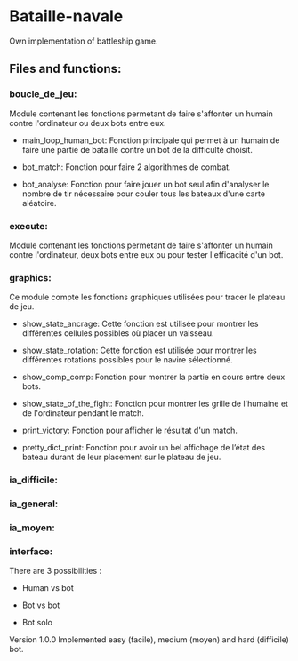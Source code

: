 # Bataille-navale
Own implementation of battleship game.

## Files and functions:
### boucle_de_jeu:
Module contenant les fonctions permetant de faire s'affonter un humain contre l'ordinateur ou deux bots entre eux.

  - main_loop_human_bot: Fonction principale qui permet à un humain de faire une partie de bataille contre un bot de la difficulté choisit.
    
  - bot_match: Fonction pour faire 2 algorithmes de combat.

  - bot_analyse: Fonction pour faire jouer un bot seul afin d'analyser le nombre de tir nécessaire pour couler tous les bateaux d'une carte aléatoire.


### execute:
Module contenant les fonctions permetant de faire s'affonter un humain contre l'ordinateur, deux bots entre eux ou pour tester l'efficacité d'un bot.

### graphics:
Ce module compte les fonctions graphiques utilisées pour tracer le plateau de jeu.

  - show_state_ancrage: Cette fonction est utilisée pour montrer les différentes cellules possibles où placer un vaisseau.

  - show_state_rotation: Cette fonction est utilisée pour montrer les différentes rotations possibles pour le navire sélectionné.

  - show_comp_comp: Fonction pour montrer la partie en cours entre deux bots.

  - show_state_of_the_fight: Fonction pour montrer les grille de l'humaine et de l'ordinateur pendant le match.

  - print_victory: Fonction pour afficher le résultat d'un match.

  - pretty_dict_print: Fonction pour avoir un bel affichage de l’état des bateau durant de leur placement sur le plateau de jeu.


### ia_difficile:


### ia_general:


### ia_moyen:


### interface:




There are 3 possibilities :

  - Human vs bot

  - Bot vs bot

  - Bot solo

Version 1.0.0
Implemented easy (facile), medium (moyen) and hard (difficile) bot.







